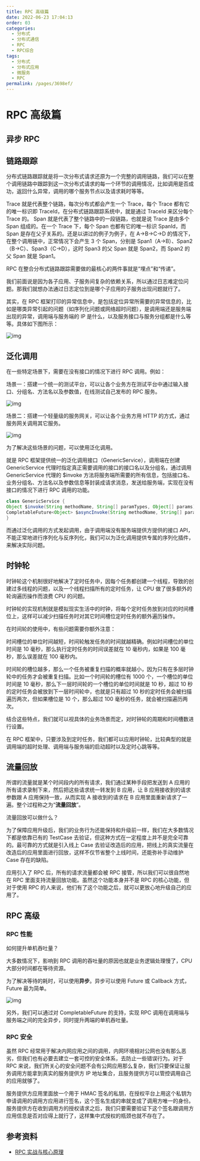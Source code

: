 ```yaml
---
title: RPC 高级篇
date: 2022-06-23 17:04:13
order: 03
categories:
  - 分布式
  - 分布式通信
  - RPC
  - RPC综合
tags:
  - 分布式
  - 分布式应用
  - 微服务
  - RPC
permalink: /pages/3698ef/
---
```


# RPC 高级篇

## 异步 RPC

## 链路跟踪

分布式链路跟踪就是将一次分布式请求还原为一个完整的调用链路，我们可以在整个调用链路中跟踪到这一次分布式请求的每一个环节的调用情况，比如调用是否成功，返回什么异常，调用的哪个服务节点以及请求耗时等等。

Trace 就是代表整个链路，每次分布式都会产生一个 Trace，每个 Trace 都有它的唯一标识即 TraceId，在分布式链路跟踪系统中，就是通过 TraceId 来区分每个 Trace 的。
Span 就是代表了整个链路中的一段链路，也就是说 Trace 是由多个 Span 组成的。在一个 Trace 下，每个 Span 也都有它的唯一标识 SpanId，而 Span 是存在父子关系的。还是以讲过的例子为例子，在 A->B->C->D 的情况下，在整个调用链中，正常情况下会产生 3 个 Span，分别是 Span1（A->B）、Span2（B->C）、Span3（C->D），这时 Span3 的父 Span 就是 Span2，而 Span2 的父 Span 就是 Span1。

RPC 在整合分布式链路跟踪需要做的最核心的两件事就是“埋点”和“传递”。

我们前面说是因为各子应用、子服务间复杂的依赖关系，所以通过日志难定位问题。那我们就想办法通过日志定位到是哪个子应用的子服务出现问题就行了。

其实，在 RPC 框架打印的异常信息中，是包括定位异常所需要的异常信息的，比如是哪类异常引起的问题（如序列化问题或网络超时问题），是调用端还是服务端出现的异常，调用端与服务端的 IP 是什么，以及服务接口与服务分组都是什么等等。具体如下图所示：

![img](https://github.com/zuijunzi9/Java_notes/tree/main/images-master/snap/20200719082205.png)

## 泛化调用

在一些特定场景下，需要在没有接口的情况下进行 RPC 调用。例如：

场景一：搭建一个统一的测试平台，可以让各个业务方在测试平台中通过输入接口、分组名、方法名以及参数值，在线测试自己发布的 RPC 服务。

![img](https://github.com/zuijunzi9/Java_notes/tree/main/images-master/snap/20200719095518.png)

场景二：搭建一个轻量级的服务网关，可以让各个业务方用 HTTP 的方式，通过服务网关调用其它服务。

![img](https://github.com/zuijunzi9/Java_notes/tree/main/images-master/snap/20200719095704.png)

为了解决这些场景的问题，可以使用泛化调用。

就是 RPC 框架提供统一的泛化调用接口（GenericService），调用端在创建 GenericService 代理时指定真正需要调用的接口的接口名以及分组名，通过调用 GenericService 代理的 \$invoke 方法将服务端所需要的所有信息，包括接口名、业务分组名、方法名以及参数信息等封装成请求消息，发送给服务端，实现在没有接口的情况下进行
RPC 调用的功能。

```java
class GenericService {
Object $invoke(String methodName, String[] paramTypes, Object[] params);
CompletableFuture<Object> $asyncInvoke(String methodName, String[] paramTypes
}
```

而通过泛化调用的方式发起调用，由于调用端没有服务端提供方提供的接口 API，不能正常地进行序列化与反序列化，我们可以为泛化调用提供专属的序列化插件，来解决实际问题。

## 时钟轮

时钟轮这个机制很好地解决了定时任务中，因每个任务都创建一个线程，导致的创建过多线程的问题，以及一个线程扫描所有的定时任务，让 CPU 做了很多额外的轮询遍历操作而浪费 CPU 的问题。

时钟轮的实现机制就是模拟现实生活中的时钟，将每个定时任务放到对应的时间槽位上，这样可以减少扫描任务时对其它时间槽位定时任务的额外遍历操作。

在时间轮的使用中，有些问题需要你额外注意：

时间槽位的单位时间越短，时间轮触发任务的时间就越精确。例如时间槽位的单位时间是 10 毫秒，那么执行定时任务的时间误差就在 10 毫秒内，如果是 100 毫秒，那么误差就在 100 毫秒内。

时间轮的槽位越多，那么一个任务被重复扫描的概率就越小，因为只有在多层时钟轮中的任务才会被重复扫描。比如一个时间轮的槽位有 1000 个，一个槽位的单位时间是 10 毫秒，那么下一层时间轮的一个槽位的单位时间就是 10 秒，超过 10 秒的定时任务会被放到下一层时间轮中，也就是只有超过 10 秒的定时任务会被扫描遍历两次，但如果槽位是 10 个，那么超过 100 毫秒的任务，就会被扫描遍历两次。

结合这些特点，我们就可以视具体的业务场景而定，对时钟轮的周期和时间槽数进行设置。

在 RPC 框架中，只要涉及到定时任务，我们都可以应用时钟轮，比较典型的就是调用端的超时处理、调用端与服务端的启动超时以及定时心跳等等。

## 流量回放

所谓的流量就是某个时间段内的所有请求，我们通过某种手段把发送到 A 应用的所有请求录制下来，然后把这些请求统一转发到 B 应用，让 B 应用接收到的请求参数跟 A 应用保持一致，从而实现 A 接收到的请求在 B 应用里面重新请求了一遍。整个过程称之为“**流量回放**”。

流量回放可以做什么？

为了保障应用升级后，我们的业务行为还能保持和升级前一样，我们在大多数情况下都是依靠已有的 TestCase 去验证，但这种方式在一定程度上并不是完全可靠的。最可靠的方式就是引入线上 Case 去验证改造后的应用，把线上的真实流量在改造后的应用里面进行回放，这样不仅节省整个上线时间，还能弥补手动维护 Case 存在的缺陷。

应用引入了 RPC 后，所有的请求流量都会被 RPC 接管，所以我们可以很自然地在 RPC 里面支持流量回放功能。虽然这个功能本身并不是 RPC 的核心功能，但对于使用 RPC 的人来说，他们有了这个功能之后，就可以更放心地升级自己的应用了。

## RPC 高级

### RPC 性能

如何提升单机吞吐量？

大多数情况下，影响到 RPC 调用的吞吐量的原因也就是业务逻辑处理慢了，CPU 大部分时间都在等待资源。

为了解决等待的耗时，可以使用**异步**。异步可以使用 Future 或 Callback 方式，Future 最为简单。

![img](https://github.com/zuijunzi9/Java_notes/tree/main/images-master/snap/20220630195115.png)

另外，我们可以通过对 CompletableFuture 的支持，实现 RPC 调用在调用端与服务端之间的完全异步，同时提升两端的单机吞吐量。

### RPC 安全

虽然 RPC 经常用于解决内网应用之间的调用，内网环境相对公网也没有那么恶劣，但我们也有必要去建立一套可控的安全体系，去防止一些错误行为。对于 RPC 来说，我们所关心的安全问题不会有公网应用那么复杂，我们只要保证让服务调用方能拿到真实的服务提供方 IP 地址集合，且服务提供方可以管控调用自己的应用就够了。

服务提供方应用里面放一个用于 HMAC 签名的私钥，在授权平台上用这个私钥为申请调用的调用方应用进行签名，这个签名生成的串就变成了调用方唯一的身份。服务提供方在收到调用方的授权请求之后，我们只要需要验证下这个签名跟调用方应用信息是否对应得上就行了，这样集中式授权的瓶颈也就不存在了。

## 参考资料

- [RPC 实战与核心原理](https://time.geekbang.org/column/intro/100046201)